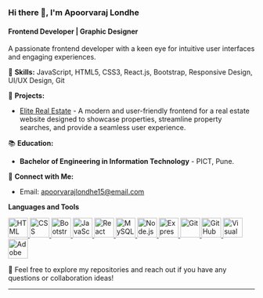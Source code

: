 ### Hi there 👋, I'm Apoorvaraj Londhe

<!--
**apoorvarajlondhe/apoorvarajlondhe** is a ✨ _special_ ✨ repository because its `README.md` (this file) appears on your GitHub profile.

Here are some ideas to get you started:

- 🔭 I’m currently working on ...
- 🌱 I’m currently learning ...
- 👯 I’m looking to collaborate on ...
- 🤔 I’m looking for help with ...
- 💬 Ask me about ...
- 📫 How to reach me: ...
- 😄 Pronouns: ...
- ⚡ Fun fact: ...
-->


#### Frontend Developer | Graphic Designer

A passionate frontend developer with a keen eye for intuitive user interfaces and engaging experiences.

🧰 **Skills:** JavaScript, HTML5, CSS3, React.js, Bootstrap, Responsive Design, UI/UX Design, Git

🚀 **Projects:** 
- [Elite Real Estate](https://elite-real-estate.pages.dev/) - A modern and user-friendly frontend for a real estate website designed to showcase properties, streamline property searches, and provide a seamless user experience.

📚 **Education:**
- **Bachelor of Engineering in Information Technology** - PICT, Pune.

🔗 **Connect with Me:**
- Email: apoorvarajlondhe15@email.com

**Languages and Tools**
<p align = "left">
  
  <a href="https://developer.mozilla.org/en-US/docs/Web/HTML">
    <img src="https://cdn.jsdelivr.net/gh/devicons/devicon/icons/html5/html5-original.svg" alt="HTML" width="40" height="40">
  </a>

<a href="https://developer.mozilla.org/en-US/docs/Web/CSS">
  <img src="https://cdn.jsdelivr.net/gh/devicons/devicon/icons/css3/css3-original.svg" alt="CSS" width="40" height="40">
</a>

<a href="https://getbootstrap.com/">
  <img src="https://cdn.jsdelivr.net/gh/devicons/devicon/icons/bootstrap/bootstrap-plain.svg" alt="Bootstrap" width="40" height="40">
</a>

<a href="https://developer.mozilla.org/en-US/docs/Web/JavaScript">
  <img src="https://cdn.jsdelivr.net/gh/devicons/devicon/icons/javascript/javascript-original.svg" alt="JavaScript" width="40" height="40">
</a>

<a href="https://reactjs.org/">
  <img src="https://cdn.jsdelivr.net/gh/devicons/devicon/icons/react/react-original.svg" alt="React" width="40" height="40">
</a>

<a href="https://www.mysql.com/">
  <img src="https://cdn.jsdelivr.net/gh/devicons/devicon/icons/mysql/mysql-original.svg" alt="MySQL" width="40" height="40">
</a>

<a href="https://nodejs.org/">
  <img src="https://cdn.jsdelivr.net/gh/devicons/devicon/icons/nodejs/nodejs-original.svg" alt="Node.js" width="40" height="40">
</a>

<a href="https://expressjs.com/">
  <img src="https://cdn.jsdelivr.net/gh/devicons/devicon/icons/express/express-original.svg" alt="Express.js" width="40" height="40">
</a>

<a href="https://git-scm.com/">
  <img src="https://cdn.jsdelivr.net/gh/devicons/devicon/icons/git/git-original.svg" alt="Git" width="40" height="40">
</a>

<a href="https://github.com/">
  <img src="https://cdn.jsdelivr.net/gh/devicons/devicon/icons/github/github-original.svg" alt="GitHub" width="40" height="40">
</a>

<a href="https://code.visualstudio.com/">
  <img src="https://cdn.jsdelivr.net/gh/devicons/devicon/icons/vscode/vscode-original.svg" alt="Visual Studio Code" width="40" height="40">
</a>
<a href="https://www.adobe.com/products/photoshop.html">
  <img src="https://cdn.jsdelivr.net/gh/devicons/devicon/icons/photoshop/photoshop-line.svg" alt="Adobe Photoshop" width="40" height="40">
</a>


  












</p>


📌 Feel free to explore my repositories and reach out if you have any questions or collaboration ideas!

---

